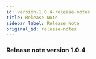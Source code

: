 ```yaml
---
id: version-1.0.4-release-notes
title: Release Note
sidebar_label: Release Note
original_id: release-notes
---
```


### Release note version 1.0.4
